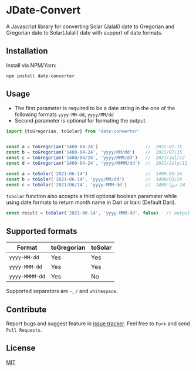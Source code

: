 JDate-Convert
=====

A Javascript library for converting Solar (Jalali) date to Gregorian and Gregorian date to 
Solar(Jalali) date with support of date formats.


## Installation

Install via NPM/Yarn:

`npm install date-converter`


## Usage

- The first parameter is required to be a date string in the one of the following formats `yyyy-MM-dd`, `yyyy/MM/dd`
- Second parameter is optional for formating the output.

```javascript
import {toGregorian, toSolar} from 'date-converter'


const a = toGregorian('1400-04-24')                  //  2021-07-15
const b = toGregorian('1400-04-24', 'yyyy/MM/dd')    //  2021/07/15
const c = toGregorian('1400/04/24', 'yyyy/MMM/dd')   //  2021/Jul/12
const d = toGregorian('1400-04-24', 'yyyy/MMMM/dd')  //  2021/July/12

const a = toSolar('2021-06-14')                      //  1400-03-24
const b = toSolar('2021-06-14', 'yyyy/MM/dd')        //  1400/03/24
const c = toSolar('2021/06/14', 'yyyy-MMM-dd')       //  1400-ا      24-جوزا
```

`toSolar` function also accepts a third optional boolean paramater while using date formats
to return month name in Dari or Irani (Default Dari).
```javascript
const result = toSolar('2021-06-14', 'yyyy-MMM-dd', false)   // output 1400-ا      24-خرداد 
```


## Supported formats

|     Format     |  toGregorian  | toSolar  |
| -------------- | ------------- | -------- |
| `yyyy-MM-dd`   |      Yes      |   Yes    |
| `yyyy-MMM-dd`  |      Yes      |   Yes    |
| `yyyy-MMMM-dd` |      Yes      |    No    |

Supported separators are `-`, `/` and `whitespace`.


## Contribute

Report bugs and suggest feature in [issue tracker](https://github.com/habibmhamadi/jdate-convert/issues). Feel free to `Fork` and send `Pull Requests`.


## License

[MIT](https://github.com/habibmhamadi/jdate-convert/blob/main/LICENSE)
